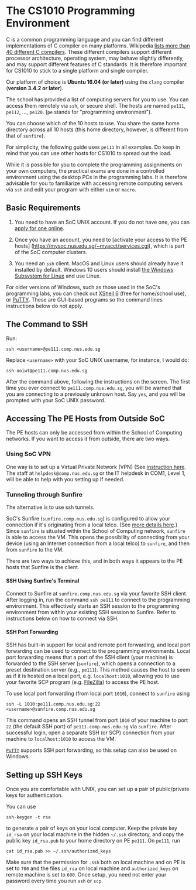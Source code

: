 # The CS1010 Programming Environment

C is a common programming language and you can find different implementations of C compiler on many platforms.  Wikipedia [lists more than 40 different C compilers](https://en.wikipedia.org/wiki/List_of_compilers#C_compilers).  These different compilers support different processor architecture, operating system, may behave slightly differently, and may support different features of C standards.  It is therefore important for CS1010 to stick to a single platform and single compiler.

Our platform of choice is **Ubuntu 16.04 (or later)** using the `clang` compiler (**version 3.4.2 or later**).

The school has provided a list of computing servers for you to use.  You can access them remotely via `ssh`, or secure shell.  The hosts are named `pe111`, `pe112`, ..., `pe120`.  (`pe` stands for "programming environment").

You can choose which of the 10 hosts to use.  You share the same home directory across all 10 hosts (this home directory, however, is different from that of `sunfire`).

For simplicity, the following guide uses `pe111` in all examples.  Do keep in mind that you can use other hosts for CS1010 to spread out the load.

While it is possible for you to complete the programming assignments on your own computers, the practical exams are done in a controlled environment using the desktop PCs in the programming labs.  It is therefore advisable for you to familiarize with accessing remote computing servers via `ssh` and edit your program with either `vim` or `macro`.

## Basic Requirements

1. You need to have an SoC UNIX account.  If you do not have one, you can [apply for one online](https://mysoc.nus.edu.sg/~newacct/).

2. Once you have an account, you need to [activate your access to the PE hosts] (https://mysoc.nus.edu.sg/~myacct/services.cgi), which is part of the SoC computer clusters.

3. You need an `ssh` client.  MacOS and Linux users should already have it installed by default.  Windows 10 users should install [the Windows Subsystem for Linux](https://docs.microsoft.com/en-us/windows/wsl/install-win10) and use Linux.

For older versions of Windows, such as those used in the SoC's programming labs, you can check out [XShell 6](https://www.netsarang.com/products/xsh_overview.html) (free for home/school use), or [PuTTY](https://www.putty.org).  These are GUI-based programs so the command lines instructions below do not apply.

## The Command to SSH

Run:
```
ssh <username>@pe111.comp.nus.edu.sg
```

Replace `<username>` with your SoC UNIX username, for instance, I would do:
```
ssh ooiwt@pe111.comp.nus.edu.sg
```

After the command above, following the instructions on the screen.  The first time you ever connect to `pe111.comp.nus.edu.sg`, you will be warned that you are connecting to a previously unknown host.  Say `yes`, and you will be prompted with your SoC UNIX password.

## Accessing The PE Hosts from Outside SoC

The PE hosts can only be accessed from within the School of Computing networks.  If you want to access it from outside, there are two ways.

### Using SoC VPN
One way is to set up a Virtual Private Network (VPN) (See [instruction here](https://dochub.comp.nus.edu.sg/cf/guides/network/vpn_setup_guide).  The staff at `helpdesk@comp.nus.edu.sg` or the IT helpdesk in COM1, Level 1, will be able to help with you setting up if needed.

### Tunneling through Sunfire

The alternative is to use ssh tunnels.

SoC's Sunfire (`sunfire.comp.nus.edu.sg`) is configured to allow your connection if it's originating from a local telco. (See [more details here](https://docs.comp.nus.edu.sg/node/1824).)  Since `sunfire` is situated within the School of Computing network, `sunfire` is able to access the VM.  This opens the possibility of connecting from your device (using an Internet connection from a local telco) to `sunfire`, and then from `sunfire` to the VM.

There are two ways to achieve this, and in both ways it appears to the PE hosts that Sunfire is the client.

#### SSH Using Sunfire's Terminal

Connect to Sunfire at `sunfire.comp.nus.edu.sg` via your favorite SSH client.  After logging in, run the command `ssh pe111` to connect to the programming environment.  This effectively starts an SSH session to the programming environment from within your existing SSH session to Sunfire.  Refer to instructions below on how to connect via SSH.

#### SSH Port Forwarding

SSH has built-in support for local and remote port forwarding, and local port forwarding can be used to connect to the programming environments.  Local port forwarding means that a port of the SSH client (your machine) is forwarded to the SSH server (`sunfire`), which opens a connection to a preset destination server (e.g., `pe111`).  This method causes the host to seem as if it is hosted on a local port, e.g. `localhost:1010`, allowing you to use your favorite SCP program (e.g. [FileZilla](https://filezilla-project.org/)) to access the PE host.

To use local port forwarding (from local port `1010`), connect to `sunfire` using
```
ssh -L 1010:pe111.comp.nus.edu.sg:22 <username>@sunfire.comp.nus.edu.sg
```
This command opens an SSH tunnel from port `1010` of your machine to port `22` (the default SSH port) of `pe111.comp.nus.edu.sg` via `sunfire`.  After successful login, open a separate SSH (or SCP) connection from your machine to `localhost:1010` to access the VM.

[`PuTTY`](https://www.chiark.greenend.org.uk/~sgtatham/putty/latest.html) supports SSH port forwarding, so this setup can also be used on Windows.

## Setting up SSH Keys

Once you are comfortable with UNIX, you can set up a pair of public/private keys for authentication.  

You can use
```
ssh-keygen -t rsa
```

to generate a pair of keys on your local computer.  Keep the private key `id_rsa` on your local machine in the hidden `~/.ssh` directory, and copy the public key `id_rsa.pub` to your home directory on PE `pe111`.  On `pe111`, run
```
cat id_rsa.pub >> ~/.ssh/authorized_keys
```

Make sure that the permission for `.ssh` both on local machine and on PE is set to `700` and the files `id_rsa` on local machine and `authorized_keys` on remote machine is set to `600`.  Once setup, you need not enter your password every time you run `ssh` or `scp`.  

